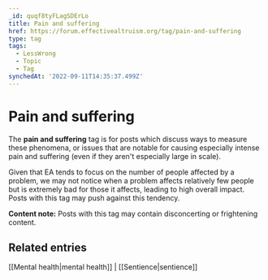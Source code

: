```yaml
---
_id: quqf8tyFLagSDErLo
title: Pain and suffering
href: https://forum.effectivealtruism.org/tag/pain-and-suffering
type: tag
tags:
  - LessWrong
  - Topic
  - Tag
synchedAt: '2022-09-11T14:35:37.499Z'
---
```

# Pain and suffering

The **pain and suffering** tag is for posts which discuss ways to measure these phenomena, or issues that are notable for causing especially intense pain and suffering (even if they aren't especially large in scale). 

Given that EA tends to focus on the number of people affected by a problem, we may not notice when a problem affects relatively few people but is extremely bad for those it affects, leading to high overall impact. Posts with this tag may push against this tendency.

**Content note:** Posts with this tag may contain disconcerting or frightening content.

## Related entries

[[Mental health|mental health]] | [[Sentience|sentience]]